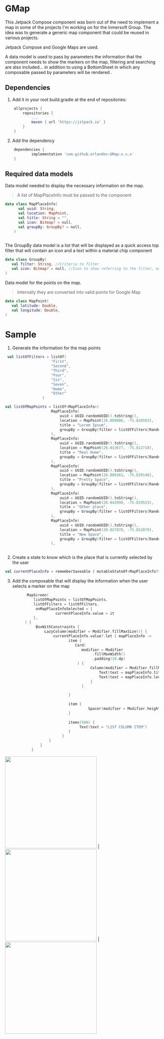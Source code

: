 # GMap
  This Jetpack Compose component was born out of the need to implement a map in some of the projects I'm working on for the Inmersoft Group.
  The idea was to generate a generic map component that could be reused in various projects.

  Jetpack Compose and Google Maps are used.

  A data model is used to pass by parameters the information that the component needs to show the markers on the map, filtering and searching are also included... in addition to using a BottomSheet in which any composable passed by parameters will be rendered .


## Dependencies

1. Add it in your root build.gradle at the end of repositories:

```gradle
	allprojects {
		repositories {
			...
			maven { url 'https://jitpack.io' }
		}
	}
  ```
2. Add the dependency

```gradle
	dependencies {
	        implementation 'com.github.orlandev:GMap:x.x.x'
	}
  ```


## Required data models

Data model needed to display the necessary information on the map. 
> A list of MapPlaceInfo must be passed to the component

```kotlin
data class MapPlaceInfo(
      val uuid: String,
      val location: MapPoint,
      val title: String = "",
      val icon: Bitmap? = null,
      val groupBy: GroupBy? = null,
    )
  
 ```
 
 The GroupBy data model is a list that will be displayed as a quick access top filter that will contain an icon and a text within a material chip component
 
 ```kotlin
 data class GroupBy(
    val filter: String, //Criteria to filter
    val icon: Bitmap? = null, //Icon to show referring to the filter, example restaurants
)
 ```
 
 Data model for the points on the map.
 > Internally they are converted into valid points for Google Map
 
 ```kotlin
 data class MapPoint(
    val latitude: Double,
    val longitude: Double,
)
 ```
 
 # Sample
 
 1. Generate the information for the map points
   ```kotlin
    val listOfFilters = listOf(
                        "First",
                        "Second",
                        "Third",
                        "Four",
                        "Six",
                        "Seven",
                        "Home",
                        "Other"
                    )
   
   val listOfMapPoints = listOf<MapPlaceInfo>(
                        MapPlaceInfo(
                            uuid = UUID.randomUUID().toString(),
                            location = MapPoint(20.009806, -75.828503),
                            title = "Lorem Ipsum",
                            groupBy = GroupBy(filter = listOfFilters[Random().nextInt(listOfFilters.size)]),
                        ),
                        MapPlaceInfo(
                            uuid = UUID.randomUUID().toString(),
                            location = MapPoint(20.013677, -75.812710),
                            title = "Real Home",
                            groupBy = GroupBy(filter = listOfFilters[Random().nextInt(listOfFilters.size)]),
                        ),
                        MapPlaceInfo(
                            uuid = UUID.randomUUID().toString(),
                            location = MapPoint(20.009161, -75.839146),
                            title = "Pretty Space",
                            groupBy = GroupBy(filter = listOfFilters[Random().nextInt(listOfFilters.size)]),
                        ),
                        MapPlaceInfo(
                            uuid = UUID.randomUUID().toString(),
                            location = MapPoint(20.043998, -75.829533),
                            title = "Other place",
                            groupBy = GroupBy(filter = listOfFilters[Random().nextInt(listOfFilters.size)]),
                        ),
                        MapPlaceInfo(
                            uuid = UUID.randomUUID().toString(),
                            location = MapPoint(20.027870, -75.852879),
                            title = "New Space",
                            groupBy = GroupBy(filter = listOfFilters[Random().nextInt(listOfFilters.size)]),
                        ),
                        
   ```
   
2. Create a state to know which is the place that is currently selected by the user
```kotlin
val currentPlaceInfo = rememberSaveable { mutableStateOf<MapPlaceInfo?>(null) }
```

3. Add the composable that will display the information when the user selects a marker on the map
```kotlin
          MapScreen(
             listOfMapPoints = listOfMapPoints,
             listOfFilters = listOfFilters,
              onMapPlaceInfoSelected = {
                       currentPlaceInfo.value = it
             },
         ) {
              BoxWithConstraints {
                  LazyColumn(modifier = Modifier.fillMaxSize()) {
                      currentPlaceInfo.value?.let { mapPlaceInfo ->
                             item {
                                Card(
                                   modifier = Modifier
                                        .fillMaxWidth()
                                        .padding(10.dp)
                                 ) {
                                       Column(modifier = Modifier.fillMaxSize()) {
                                           Text(text = mapPlaceInfo.title)
                                           Text(text = mapPlaceInfo.location.toString())
                                       }
                                   }

                             }
                
                             item {
                                      Spacer(modifier = Modifier.height(20.dp))
                             }
                             
                             items(500) {
                                  Text(text = "LIST COLUMN ITEM")
                             }
                          }
                    }
                }
            }
```

<img src="screenshots/first.webp" width="300"> | <img src="screenshots/second.webp" width="300"> | <img src="screenshots/other.webp" width="300">
   
   
   
   
   
   
   
   
   
   
   
   
   
   
   
   
   
   
   
 
 
 
 
